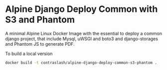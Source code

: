 # Alpine Django Deploy Common with S3 and Phantom

A minimal Alpine Linux Docker Image with the essential to deploy a common django project, that include Mysql, uWSGI and boto3 and django-storages and Phantom JS to generate PDF.

To build a local version 
```bash 
docker build -t contraslash/alpine-django-deploy-common-s3-phantom .
```